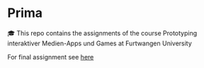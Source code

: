 # Prima
🎓 This repo contains the assignments of the course Prototyping interaktiver Medien-Apps und Games at Furtwangen University

For final assignment see [here](https://github.com/AljoshaVieth/Prima/tree/main/projects/TheJourneyOfY)
